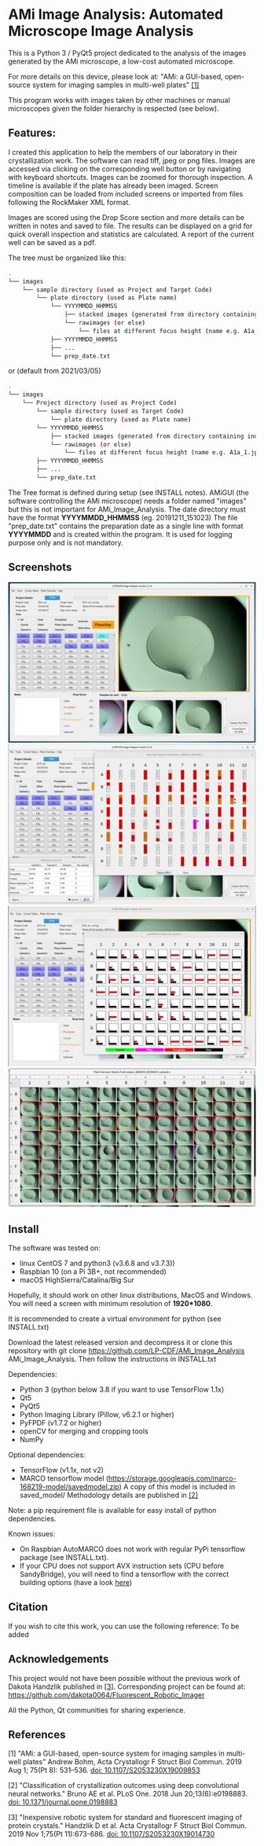 # AMi Image Analysis: Automated Microscope Image Analysis

This is a Python 3 / PyQt5 project dedicated to the analysis of the images generated by the AMi microscope, a low-cost automated microscope.

For more details on this device, please look at:
"AMi: a GUI-based, open-source system for imaging samples in multi-well plates" [[1]](#1)

This program works with images taken by other machines or manual microscopes given the folder hierarchy is respected (see below).


## Features:

I created this application to help the members of our laboratory in their crystallization work.
The software can read tiff, jpeg or png files.
Images are accessed via clicking on the corresponding well button or by navigating with keyboard shortcuts.
Images can be zoomed for thorough inspection.
A timeline is available if the plate has already been imaged.
Screen composition can be loaded from included screens or imported from files following the RockMaker XML format.

Images are scored using the Drop Score section and more details can be written in notes and saved to file.
The results can be displayed on a grid for quick overall inspection and statistics are calculated.
A report of the current well can be saved as a pdf.

The tree must be organized like this:

```bash
.
└── images
    └── sample directory (used as Project and Target Code)
        └── plate directory (used as Plate name)
            └── YYYYMMDD_HHMMSS
                ├── stacked images (generated from directory containing individual Z focus images: e.g: "rawimages")
                └── rawimages (or else)
                    └── files at different focus height (name e.g. A1a_1.jpg, A1a_2... or A1_1.jpg, A1_2... if no subwell)
            ├── YYYYMMDD_HHMMSS
            ├── ...
            └── prep_date.txt
```
or (default from 2021/03/05) 
```bash
.
└── images
    └── Project directory (used as Project Code)
        └── sample directory (used as Target Code)
            └── plate directory (used as Plate name)
		└── YYYYMMDD_HHMMSS
		    ├── stacked images (generated from directory containing individual Z focus images: e.g: "rawimages")
		    └── rawimages (or else)
		        └── files at different focus height (name e.g. A1a_1.jpg, A1a_2... or A1_1.jpg, A1_2... if no subwell)
		├── YYYYMMDD_HHMMSS
		├── ...
		└── prep_date.txt
```
The Tree format is defined during setup (see INSTALL notes).
AMiGUI (the software controlling the AMi microscope) needs a folder named "images" but this is not important for AMi_Image_Analysis. 
The date directory must have the format **YYYYMMDD_HHMMSS** (eg. 20191211_151023)
The file "prep_date.txt" contains the preparation date as a single line with format **YYYYMMDD** and is created within the program. It is used for logging purpose only and is not mandatory.


## Screenshots

![Screenshot 1](./screenshot1.png)
![Screenshot 2](./screenshot2.png)
![Screenshot 3](./screenshot3.png)
![Screenshot 4](./screenshot4.png)


## Install

The software was tested on:
* linux CentOS 7 and python3 (v3.6.8 and v3.7.3))
* Raspbian 10 (on a Pi 3B+, not recommended)
* macOS HighSierra/Catalina/Big Sur

Hopefully, it should work on other linux distributions, MacOS and Windows.
You will need a screen with minimum resolution of **1920*1080**.
    
It is recommended to create a virtual environment for python (see INSTALL.txt)

Download the latest released version and decompress it or clone this repository with
git clone https://github.com/LP-CDF/AMi_Image_Analysis AMi_Image_Analysis.
Then follow the instructions in INSTALL.txt

Dependencies:
* Python 3 (python below 3.8 if you want to use TensorFlow 1.1x)
* Qt5
* PyQt5
* Python Imaging Library (Pillow, v6.2.1 or higher)
* PyFPDF (v1.7.2 or higher)
* openCV for merging and cropping tools
* NumPy

Optional dependencies:
* TensorFlow (v1.1x, not v2)
* MARCO tensorflow model (https://storage.googleapis.com/marco-168219-model/savedmodel.zip)
A copy of this model is included in saved_model/
Methodology details are published in [[2]](#2)

Note: a pip requirement file is available for easy install of python dependencies.

Known issues: 
* On Raspbian AutoMARCO does not work with regular PyPi tensorflow package (see INSTALL.txt).
* If your CPU does not support AVX instruction sets (CPU before SandyBridge), you will need to find a tensorflow with the correct building options (have a look [here](https://github.com/yaroslavvb/tensorflow-community-wheels/issues))


## Citation

If you wish to cite this work, you can use the following reference:
To be added


## Acknowledgements

This project would not have been possible without the previous work of Dakota Handzlik published in [[3]](#3).
Corresponding project can be found at:
https://github.com/dakota0064/Fluorescent_Robotic_Imager

All the Python, Qt communities for sharing experience.


## References

<a id="1">[1]</a> 
"AMi: a GUI-based, open-source system for imaging samples in multi-well plates"
Andrew Bohm, Acta Crystallogr F Struct Biol Commun. 2019 Aug 1; 75(Pt 8): 531–536.
[doi: 10.1107/S2053230X19009853](http://dx.doi.org/10.1107/S2053230X19009853)

<a id="2">[2]</a> 
"Classification of crystallization outcomes using deep convolutional neural networks."
Bruno AE et al. PLoS One. 2018 Jun 20;13(6):e0198883.
[doi: 10.1371/journal.pone.0198883](http://dx.doi.org/10.1371/journal.pone.0198883)

<a id="3">[3]</a> 
"Inexpensive robotic system for standard and fluorescent imaging of protein crystals."
Handzlik D et al. Acta Crystallogr F Struct Biol Commun. 2019 Nov 1;75(Pt 11):673-686.
[doi: 10.1107/S2053230X19014730](http://dx.doi.org/10.1107/S2053230X19014730)


